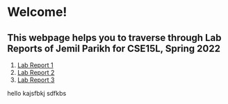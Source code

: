 
# Welcome! 

## This webpage helps you to traverse through Lab Reports of Jemil Parikh for CSE15L, Spring 2022

1. [Lab Report 1]()
2. [Lab Report 2](https://jemilparikh.github.io/Cse15L-LabReports/labReport2)
3. [Lab Report 3](https://jemilparikh.github.io/Cse15L-LabReports/labReport3)

hello
kajsfbkj
sdfkbs

